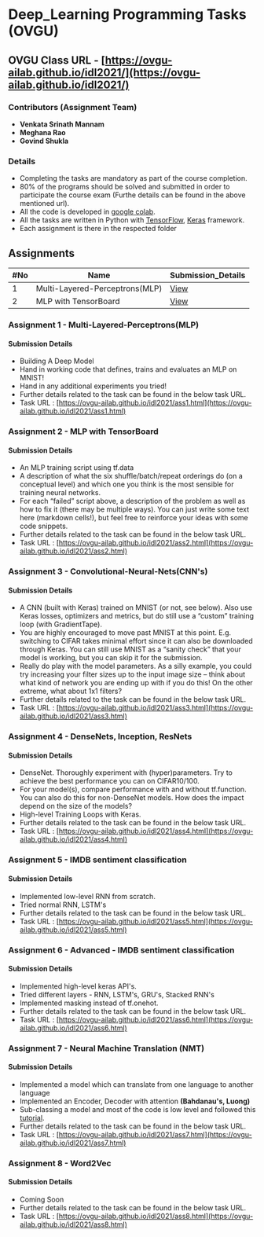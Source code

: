 # Deep_Learning Programming Tasks (OVGU)

## OVGU Class URL - [https://ovgu-ailab.github.io/idl2021/](https://ovgu-ailab.github.io/idl2021/)


### Contributors (Assignment Team)
* **Venkata Srinath Mannam**
* **Meghana Rao**
* **Govind Shukla**

### Details
* Completing the tasks are mandatory as part of the course completion.
* 80% of the programs should be solved and submitted in order to participate the course exam (Furthe details can be found in the above mentioned url).
* All the code is developed in [google colab](https://colab.research.google.com/).
* All the tasks are written in Python with [TensorFlow](https://www.tensorflow.org/), [Keras](https://keras.io/) framework.
* Each assignment is there in the respected folder

## Assignments

| #No | Name | Submission_Details |
| ------------- | ------------- | ------------- |
| 1 | Multi-Layered-Perceptrons(MLP)  | [View](https://github.com/mannam95/Deep_Learning_Programming/tree/main/Assignment1)  |
| 2  | MLP with TensorBoard  | [View](https://github.com/mannam95/Deep_Learning_Programming/tree/main/Assignment2)  |

### Assignment 1 - Multi-Layered-Perceptrons(MLP)
#### Submission Details
* Building A Deep Model
* Hand in working code that defines, trains and evaluates an MLP on MNIST!
* Hand in any additional experiments you tried!
* Further details related to the task can be found in the below task URL.
* Task URL : [https://ovgu-ailab.github.io/idl2021/ass1.html](https://ovgu-ailab.github.io/idl2021/ass1.html)

### Assignment 2 - MLP with TensorBoard
#### Submission Details
* An MLP training script using tf.data
* A description of what the six shuffle/batch/repeat orderings do (on a conceptual level) and which one you think is the most sensible for training neural networks.
* For each “failed” script above, a description of the problem as well as how to fix it (there may be multiple ways). You can just write some text here (markdown cells!), but feel free to reinforce your ideas with some code snippets.
* Further details related to the task can be found in the below task URL.
* Task URL : [https://ovgu-ailab.github.io/idl2021/ass2.html](https://ovgu-ailab.github.io/idl2021/ass2.html)

### Assignment 3 - Convolutional-Neural-Nets(CNN's)
#### Submission Details
* A CNN (built with Keras) trained on MNIST (or not, see below). Also use Keras losses, optimizers and metrics, but do still use a “custom” training loop (with GradientTape).
* You are highly encouraged to move past MNIST at this point. E.g. switching to CIFAR takes minimal effort since it can also be downloaded through Keras. You can still use MNIST as a “sanity check” that your model is working, but you can skip it for the submission.
* Really do play with the model parameters. As a silly example, you could try increasing your filter sizes up to the input image size – think about what kind of network you are ending up with if you do this! On the other extreme, what about 1x1 filters?
* Further details related to the task can be found in the below task URL.
* Task URL : [https://ovgu-ailab.github.io/idl2021/ass3.html](https://ovgu-ailab.github.io/idl2021/ass3.html)

### Assignment 4 - DenseNets, Inception, ResNets
#### Submission Details
* DenseNet. Thoroughly experiment with (hyper)parameters. Try to achieve the best performance you can on CIFAR10/100.
* For your model(s), compare performance with and without tf.function. You can also do this for non-DenseNet models. How does the impact depend on the size of the models?
* High-level Training Loops with Keras.
* Further details related to the task can be found in the below task URL.
* Task URL : [https://ovgu-ailab.github.io/idl2021/ass4.html](https://ovgu-ailab.github.io/idl2021/ass4.html)

### Assignment 5 - IMDB sentiment classification
#### Submission Details
* Implemented low-level RNN from scratch.
* Tried normal RNN, LSTM's
* Further details related to the task can be found in the below task URL.
* Task URL : [https://ovgu-ailab.github.io/idl2021/ass5.html](https://ovgu-ailab.github.io/idl2021/ass5.html)

### Assignment 6 - Advanced - IMDB sentiment classification
#### Submission Details
* Implemented high-level keras API's.
* Tried different layers - RNN, LSTM's, GRU's, Stacked RNN's
* Implemented masking instead of tf.onehot.
* Further details related to the task can be found in the below task URL.
* Task URL : [https://ovgu-ailab.github.io/idl2021/ass6.html](https://ovgu-ailab.github.io/idl2021/ass6.html)

### Assignment 7 - Neural Machine Translation (NMT)
#### Submission Details
* Implemented a model which can translate from one language to another language
* Implemented an Encoder, Decoder with attention **(Bahdanau's, Luong)**
* Sub-classing a model and most of the code is low level and followed this [tutorial](https://www.tensorflow.org/text/tutorials/nmt_with_attention).
* Further details related to the task can be found in the below task URL.
* Task URL : [https://ovgu-ailab.github.io/idl2021/ass7.html](https://ovgu-ailab.github.io/idl2021/ass7.html)

### Assignment 8 - 	Word2Vec
#### Submission Details
* Coming Soon
* Further details related to the task can be found in the below task URL.
* Task URL : [https://ovgu-ailab.github.io/idl2021/ass8.html](https://ovgu-ailab.github.io/idl2021/ass8.html)


